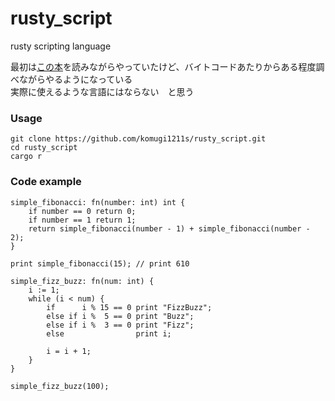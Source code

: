 # rusty_script
rusty scripting language

最初は[この本](http://craftinginterpreters.com/)を読みながらやっていたけど、バイトコードあたりからある程度調べながらやるようになっている  
実際に使えるような言語にはならない　と思う

### Usage
```
git clone https://github.com/komugi1211s/rusty_script.git
cd rusty_script
cargo r
```

### Code example
```
simple_fibonacci: fn(number: int) int {
    if number == 0 return 0;
    if number == 1 return 1;
    return simple_fibonacci(number - 1) + simple_fibonacci(number - 2);
}

print simple_fibonacci(15); // print 610
```

```
simple_fizz_buzz: fn(num: int) {
    i := 1;
    while (i < num) {
        if      i % 15 == 0 print "FizzBuzz";
        else if i %  5 == 0 print "Buzz";
        else if i %  3 == 0 print "Fizz";
        else                print i;

        i = i + 1;
    }
}

simple_fizz_buzz(100);
```
